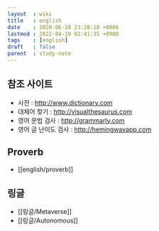 ```yaml
---
layout  : wiki
title   : english
date    : 2020-06-28 23:28:18 +0900
lastmod : 2022-04-19 02:41:35 +0900
tags    : [english]
draft   : false
parent  : study-note
---
```


## 참조 사이트
 * 사전 : http://www.dictionary.com
 * 대체어 찾기 : http://visualthesaurus.com
 * 영어 문법 검사 : http://grammarly.com
 * 영어 글 난이도 검사 : http://hemingwayapp.com

## Proverb
 * [[english/proverb]]

## 링글
- [[링글/Metaverse]]
- [[링글/Autonomous]]
